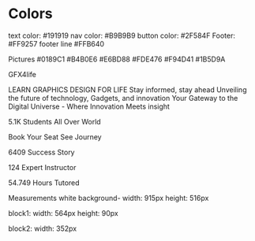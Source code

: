 # Colors
text color: #191919
nav color: #B9B9B9
button color: #2F584F
Footer: #FF9257
footer line #FFB640

Pictures
#0189C1
#B4B0E6
#E6BD88
#FDE476
#F94D41
#1B5D9A

GFX4life

LEARN GRAPHICS
DESIGN FOR LIFE
Stay informed, stay ahead Unveiling the future of
technology, Gadgets, and innovation
Your Gateway to the Digital Universe - Where Innovation Meets insight

5.1K
Students All
Over World

Book Your Seat
See Journey

6409
Success Story

124
Expert Instructor

54.749
Hours Tutored

Measurements
white background- 
width: 915px
height: 516px

block1: 
width: 564px
height: 90px

block2: 
width: 352px
